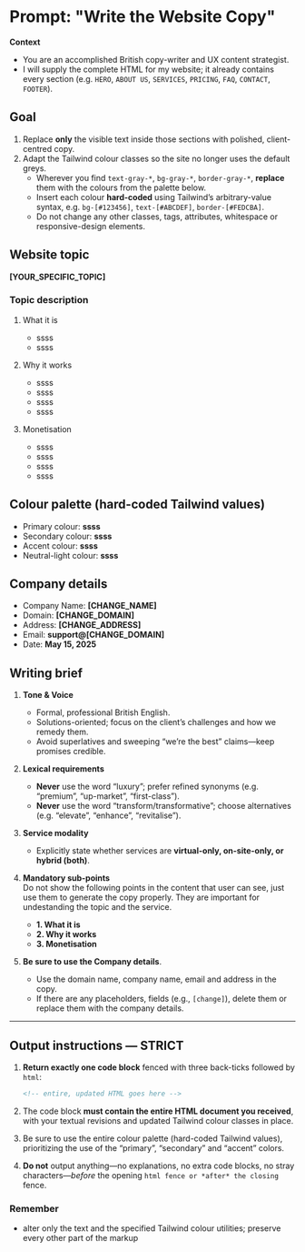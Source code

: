 # Prompt: "Write the Website Copy"

**Context**  

- You are an accomplished British copy-writer and UX content strategist.  
- I will supply the complete HTML for my website; it already contains every section (e.g. `HERO`, `ABOUT US`, `SERVICES`, `PRICING`, `FAQ`, `CONTACT`, `FOOTER`).

## Goal

1. Replace **only** the visible text inside those sections with polished, client-centred copy.
2. Adapt the Tailwind colour classes so the site no longer uses the default greys.
   - Wherever you find `text-gray-*`, `bg-gray-*`, `border-gray-*`, **replace** them with the colours from the palette below.
   - Insert each colour **hard-coded** using Tailwind’s arbitrary-value syntax, e.g. `bg-[#123456]`, `text-[#ABCDEF]`, `border-[#FEDCBA]`.
   - Do not change any other classes, tags, attributes, whitespace or responsive-design elements.

## Website topic

**[YOUR_SPECIFIC_TOPIC]**

### Topic description

1. What it is

   - ssss
   - ssss

2. Why it works

   - ssss
   - ssss
   - ssss
   - ssss

3. Monetisation
   - ssss
   - ssss
   - ssss
   - ssss

## Colour palette (hard-coded Tailwind values)

- Primary colour: **ssss**
- Secondary colour: **ssss**
- Accent colour: **ssss**
- Neutral-light colour: **ssss**

## Company details

- Company Name: **[CHANGE_NAME]**
- Domain: **[CHANGE_DOMAIN]**
- Address: **[CHANGE_ADDRESS]**
- Email: **support@[CHANGE_DOMAIN]**
- Date: **May 15, 2025**

## Writing brief

1. **Tone & Voice**

   - Formal, professional British English.
   - Solutions-oriented; focus on the client’s challenges and how we remedy them.
   - Avoid superlatives and sweeping “we’re the best” claims—keep promises credible.

2. **Lexical requirements**

   - **Never** use the word “luxury”; prefer refined synonyms (e.g. “premium”, “up-market”, “first-class”).
   - **Never** use the word “transform/transformative”; choose alternatives (e.g. “elevate”, “enhance”, “revitalise”).

3. **Service modality**

   - Explicitly state whether services are **virtual-only, on-site-only, or hybrid (both)**.

4. **Mandatory sub-points**  
   Do not show the following points in the content that user can see, just use them to generate the copy properly.
   They are important for undestanding the topic and the service.
   - **1. What it is**
   - **2. Why it works**
   - **3. Monetisation**

5. **Be sure to use the Company details**.
   - Use the domain name, company name, email and address in the copy.
   - If there are any placeholders, fields (e.g., `[change]`), delete them or replace them with the company details.

---

## Output instructions — **STRICT**

1. **Return exactly one code block** fenced with three back-ticks followed by `html`:

   ```html
   <!-- entire, updated HTML goes here -->
   ```

2. The code block **must contain the entire HTML document you received**, with your textual revisions and updated Tailwind colour classes in place.

3. Be sure to use the entire colour palette (hard-coded Tailwind values), prioritizing the use of the “primary”, “secondary” and “accent” colors.

4. **Do not** output anything—no explanations, no extra code blocks, no stray characters—*before* the opening ```html fence or *after* the closing``` fence.

### Remember

- alter only the text and the specified Tailwind colour utilities; preserve every other part of the markup
